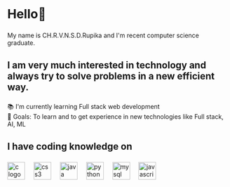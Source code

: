 <br clear="both">

<h1 align="left">Hello👋</h1>

###

<p align="left">My name is  CH.R.V.N.S.D.Rupika  and I'm  recent  computer science graduate.</p>

###

<h2 align="left">I am very much interested in technology and always try to solve problems in a new efficient way.</h2>

###

<p align="left">📚 I'm currently learning Full stack web development<br>🎯 Goals: To learn and to get experience in new technologies like Full stack, AI, ML</p>

###

<h2 align="left">I  have coding knowledge on</h2>

###

<div align="left">
  <img src="https://cdn.jsdelivr.net/gh/devicons/devicon/icons/c/c-original.svg" height="40" alt="c logo"  />
  <img width="12" />
  <img src="https://cdn.jsdelivr.net/gh/devicons/devicon/icons/css3/css3-original.svg" height="40" alt="css3 logo"  />
  <img width="12" />
  <img src="https://cdn.jsdelivr.net/gh/devicons/devicon/icons/java/java-original.svg" height="40" alt="java logo"  />
  <img width="12" />
  <img src="https://cdn.jsdelivr.net/gh/devicons/devicon/icons/python/python-original.svg" height="40" alt="python logo"  />
  <img width="12" />
  <img src="https://cdn.jsdelivr.net/gh/devicons/devicon/icons/mysql/mysql-original.svg" height="40" alt="mysql logo"  />
  <img width="12" />
  <img src="https://cdn.jsdelivr.net/gh/devicons/devicon/icons/javascript/javascript-original.svg" height="40" alt="javascript logo"  />
</div>

###
